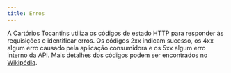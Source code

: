 ```yaml
---
title: Erros
---
```


A Cartórios Tocantins utiliza os códigos de estado HTTP para responder às requisições e identificar erros. Os códigos 2xx indicam sucesso, os 4xx algum erro causado pela aplicação consumidora e os 5xx algum erro interno da API. Mais detalhes dos códigos podem ser encontrados no [Wikipédia](https://pt.wikipedia.org/wiki/Lista_de_c%C3%B3digos_de_estado_HTTP).

